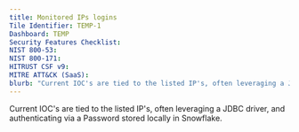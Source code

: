 ```yaml
---
title: Monitored IPs logins
Tile Identifier: TEMP-1
Dashboard: TEMP
Security Features Checklist:
NIST 800-53:
NIST 800-171:
HITRUST CSF v9:
MITRE ATT&CK (SaaS):
blurb: "Current IOC's are tied to the listed IP's, often leveraging a JDBC driver, and authenticating via a Password stored locally in Snowflake."
---
```


Current IOC's are tied to the listed IP's, often leveraging a JDBC driver, and
authenticating via a Password stored locally in Snowflake.
